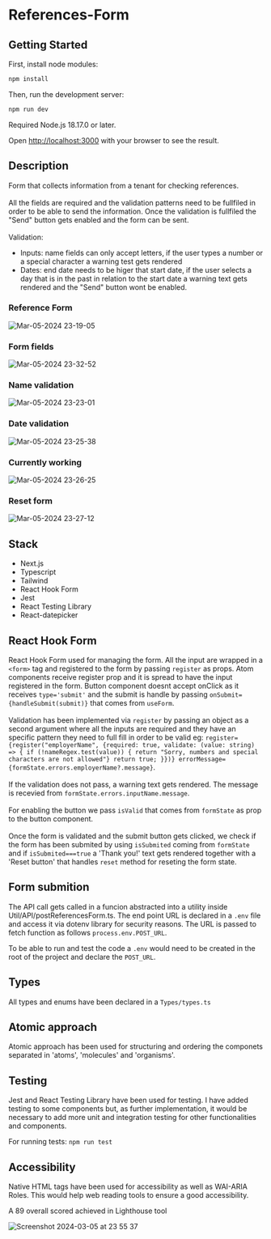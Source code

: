 # References-Form

## Getting Started

First, install node modules:

```bash
npm install
```

Then, run the development server:

```bash
npm run dev
```

Required Node.js 18.17.0 or later.

Open [http://localhost:3000](http://localhost:3000) with your browser to see the result.

## Description

Form that collects information from a tenant for checking references.
<br><br>
All the fields are required and the validation patterns need to be fullfiled in order to be able to send the information. Once the validation is fullfiled the "Send" button gets enabled and the form can be sent.
<br><br>
Validation:
<br>
  <ul>
    <li>Inputs: name fields can only accept letters, if the user types a number or a special character a warning test gets rendered</li>
    <li>Dates: end date needs to be higer that start date, if the user selects a day that is in the past in relation to the start date a warning text gets rendered and the "Send" button wont be enabled.</li>
  </ul>

### Reference Form

![Mar-05-2024 23-19-05](https://github.com/david-lorenzo-vargas/References-Form/assets/72414745/2a2b0053-070d-43b2-86a6-139e7ba25573)

### Form fields

![Mar-05-2024 23-32-52](https://github.com/david-lorenzo-vargas/References-Form/assets/72414745/04d831af-5d82-45b2-b4dd-7e8a81aa3dd2)

### Name validation

![Mar-05-2024 23-23-01](https://github.com/david-lorenzo-vargas/References-Form/assets/72414745/c282bc2f-b248-4e1d-a994-34a8cdfdb554)

### Date validation

![Mar-05-2024 23-25-38](https://github.com/david-lorenzo-vargas/References-Form/assets/72414745/031c2cc0-493f-43d5-a2a1-9a2ad86c2fff)

### Currently working

![Mar-05-2024 23-26-25](https://github.com/david-lorenzo-vargas/References-Form/assets/72414745/5f5b5d1b-b2f2-46a0-9630-97538f9f4405)

### Reset form

![Mar-05-2024 23-27-12](https://github.com/david-lorenzo-vargas/References-Form/assets/72414745/fa0cbf30-aa00-4485-acb7-54a494be9a48)

## Stack

<ul>
  <li>Next.js</li>
  <li>Typescript</li>
  <li>Tailwind</li>
  <li>React Hook Form</li>
  <li>Jest</li>
  <li>React Testing Library</li>
  <li>React-datepicker</li>
</ul>

## React Hook Form

React Hook Form used for managing the form. All the input are wrapped in a `<form>` tag and registered to the form by passing `register` as props. Atom components receive register prop and it is spread to have the input registered in the form. Button component doesnt accept onClick as it receives `type='submit'` and the submit is handle by passing `onSubmit={handleSubmit(submit)}` that comes from `useForm`.
<br><br>
Validation has been implemented via `register` by passing an object as a second argument where all the inputs are required and they have an specific pattern they need to full fill in order to be valid eg: 
  ```register={register("employerName", {required: true, validate: (value: string) => { if (!nameRegex.test(value)) { return "Sorry, numbers and special characters are not allowed"} return true; }})} errorMessage={formState.errors.employerName?.message}```.
<br><br>
If the validation does not pass, a warning text gets rendered. The message is recevied from `formState.errors.inputName.message`.
<br><br>
For enabling the button we pass `isValid` that comes from `formState` as prop to the button component.
<br><br>
Once the form is validated and the submit button gets clicked, we check if the form has been submited by using `isSubmited` coming from `formState` and if `isSubmited===true` a 'Thank you!' text gets rendered together with a 'Reset button' that handles `reset` method for reseting the form state.

## Form submition

The API call gets called in a funcion abstracted into a utility inside Util/API/postReferencesForm.ts. The end point URL is declared in a `.env` file and access it via dotenv library for security reasons. The URL is passed to fetch function as follows `process.env.POST_URL`.

To be able to run and test the code a `.env` would need to be created in the root of the project and declare the `POST_URL`.

## Types

All types and enums have been declared in a `Types/types.ts`

## Atomic approach

Atomic approach has been used for structuring and ordering the componets separated in 'atoms', 'molecules' and 'organisms'.

## Testing

Jest and React Testing Library have been used for testing. I have added testing to some components but, as further implementation, it would be necessary to add more unit and integration testing for other functionalities and components.

For running tests: `npm run test`

## Accessibility

Native HTML tags have been used for accessibility as well as WAI-ARIA Roles. This would help web reading tools to ensure a good accessibility.

A 89 overall scored achieved in Lighthouse tool

![Screenshot 2024-03-05 at 23 55 37](https://github.com/david-lorenzo-vargas/References-Form/assets/72414745/8b31256b-b35f-4e4d-bc33-3e1982f12f10)

